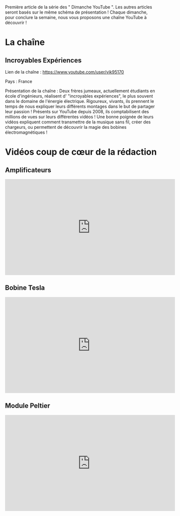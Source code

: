 Première article de la série des " Dimanche YouTube ". Les autres articles seront basés sur le même schéma de présentation ! Chaque dimanche, pour conclure la semaine, nous vous proposons une chaîne YouTube à découvrir ! 
# La chaîne

## Incroyables Expériences 

Lien de la chaîne : <a href="https://www.youtube.com/user/vik95170" target="_blank">https://www.youtube.com/user/vik95170</a> 

Pays : France 

Présentation de la chaîne : Deux frères jumeaux, actuellement étudiants en école d'ingénieurs, réalisent d' "incroyables expériences", le plus souvent dans le domaine de l'énergie électrique. Rigoureux, vivants, ils prennent le temps de nous expliquer leurs différents montages dans le but de partager leur passion ! Présents sur YouTube depuis 2008, ils comptabilisent des millions de vues sur leurs différentes vidéos ! Une bonne poignée de leurs vidéos expliquent comment transmettre de la musique sans fil, créer des chargeurs, ou permettent de découvrir la magie des bobines électromagnétiques ! 

# Vidéos coup de cœur de la rédaction

## Amplificateurs 

<iframe width="560" height="315" src="https://www.youtube.com/embed/bRGRYZX_AT4" frameborder="0" allowfullscreen></iframe>

## Bobine Tesla 

<iframe width="560" height="315" src="https://www.youtube.com/embed/x68j7y3IV2g" frameborder="0" allowfullscreen></iframe>

## Module Peltier 

<iframe width="560" height="315" src="https://www.youtube.com/embed/R9whDK1ZeME" frameborder="0" allowfullscreen></iframe>
